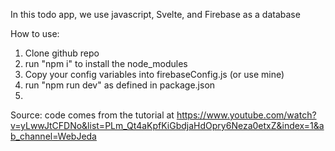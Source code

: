 In this todo app, we use javascript, Svelte, and Firebase as a database

How to use:

1. Clone github repo
2. run "npm i" to install the node_modules
3. Copy your config variables into firebaseConfig.js (or use mine)
4. run "npm run dev" as defined in package.json
5.

Source: code comes from the tutorial at https://www.youtube.com/watch?v=yLwwJtCFDNo&list=PLm_Qt4aKpfKiGbdjaHdOpry6Neza0etxZ&index=1&ab_channel=WebJeda
